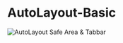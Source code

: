 # AutoLayout-Basic

![AutoLayout Safe Area & Tabbar](https://github.com/rintoandrews90/AutoLayout-Basic/blob/master/Screenshot%202019-04-03%20at%206.01.15%20PM.png)
